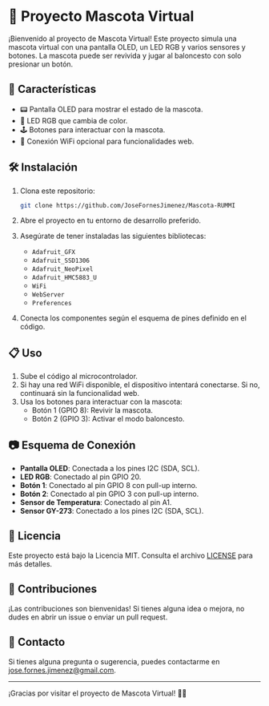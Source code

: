 # 🐾 Proyecto Mascota Virtual

¡Bienvenido al proyecto de Mascota Virtual! Este proyecto simula una mascota virtual con una pantalla OLED, un LED RGB y varios sensores y botones. La mascota puede ser revivida y jugar al baloncesto con solo presionar un botón.

## 🚀 Características

- 📟 Pantalla OLED para mostrar el estado de la mascota.
- 🌈 LED RGB que cambia de color.
- 🕹️ Botones para interactuar con la mascota.
- 📡 Conexión WiFi opcional para funcionalidades web.

## 🛠️ Instalación

1. Clona este repositorio:
    ```sh
    git clone https://github.com/JoseFornesJimenez/Mascota-RUMMI
    ```
2. Abre el proyecto en tu entorno de desarrollo preferido.
3. Asegúrate de tener instaladas las siguientes bibliotecas:
    - `Adafruit_GFX`
    - `Adafruit_SSD1306`
    - `Adafruit_NeoPixel`
    - `Adafruit_HMC5883_U`
    - `WiFi`
    - `WebServer`
    - `Preferences`

4. Conecta los componentes según el esquema de pines definido en el código.

## 📋 Uso

1. Sube el código al microcontrolador.
2. Si hay una red WiFi disponible, el dispositivo intentará conectarse. Si no, continuará sin la funcionalidad web.
3. Usa los botones para interactuar con la mascota:
    - Botón 1 (GPIO 8): Revivir la mascota.
    - Botón 2 (GPIO 3): Activar el modo baloncesto.

## 📷 Esquema de Conexión

- **Pantalla OLED**: Conectada a los pines I2C (SDA, SCL).
- **LED RGB**: Conectado al pin GPIO 20.
- **Botón 1**: Conectado al pin GPIO 8 con pull-up interno.
- **Botón 2**: Conectado al pin GPIO 3 con pull-up interno.
- **Sensor de Temperatura**: Conectado al pin A1.
- **Sensor GY-273**: Conectado a los pines I2C (SDA, SCL).

## 📄 Licencia

Este proyecto está bajo la Licencia MIT. Consulta el archivo [LICENSE](LICENSE) para más detalles.

## 🤝 Contribuciones

¡Las contribuciones son bienvenidas! Si tienes alguna idea o mejora, no dudes en abrir un issue o enviar un pull request.

## 📧 Contacto

Si tienes alguna pregunta o sugerencia, puedes contactarme en [jose.fornes.jimenez@gmail.com](mailto:jose.fornes.jimenez@gmail.com).

---

¡Gracias por visitar el proyecto de Mascota Virtual! 🐶🐱
